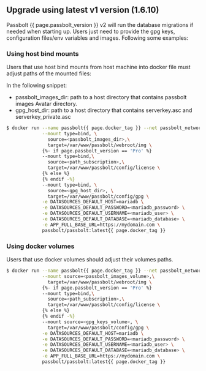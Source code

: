 ## Upgrade using latest v1 version (1.6.10)

Passbolt {{ page.passbolt_version }} v2 will run the database migrations if needed when starting up. Users just need to provide the gpg keys, configuration files/env variables and images.
Following some examples:

### Using host bind mounts

Users that use host bind mounts from host machine into docker file must adjust paths of the mounted files:

In the following snippet:
- passbolt_images_dir: path to a host directory that contains passbolt images Avatar directory.
- gpg_host_dir: path to a host directory that contains serverkey.asc and serverkey_private.asc

```bash
$ docker run --name passbolt{{ page.docker_tag }} --net passbolt_network \
             --mount type=bind, \
               source=<passbolt_images_dir>,\
               target=/var/www/passbolt/webroot/img \
             {%- if page.passbolt_version == 'Pro' %}
             --mount type=bind,\
               source=<path_subscription>,\
               target=/var/www/passbolt/config/license \
             {% else %}
             {% endif -%}
             --mount type=bind, \
               source=<gpg_host_dir>, \
               target=/var/www/passbolt/config/gpg \
             -e DATASOURCES_DEFAULT_HOST=mariadb \
             -e DATASOURCES_DEFAULT_PASSWORD=<mariadb_password> \
             -e DATASOURCES_DEFAULT_USERNAME=<mariadb_user> \
             -e DATASOURCES_DEFAULT_DATABASE=<mariadb_database> \
             -e APP_FULL_BASE_URL=https://mydomain.com \
             passbolt/passbolt:latest{{ page.docker_tag }}
```

### Using docker volumes

Users that use docker volumes should adjust their volumes paths.

```bash
$ docker run --name passbolt{{ page.docker_tag }} --net passbolt_network \
             --mount source=<passbolt_images_volume>,\
               target=/var/www/passbolt/webroot/img \
             {%- if page.passbolt_version == 'Pro' %}
             --mount type=bind,\
               source=<path_subscription>,\
               target=/var/www/passbolt/config/license \
             {% else %}
             {% endif -%}
             --mount source=<gpg_keys_volume>, \
               target=/var/www/passbolt/config/gpg \
             -e DATASOURCES_DEFAULT_HOST=mariadb \
             -e DATASOURCES_DEFAULT_PASSWORD=<mariadb_password> \
             -e DATASOURCES_DEFAULT_USERNAME=<mariadb_user> \
             -e DATASOURCES_DEFAULT_DATABASE=<mariadb_database> \
             -e APP_FULL_BASE_URL=https://mydomain.com \
             passbolt/passbolt:latest{{ page.docker_tag }}
```
